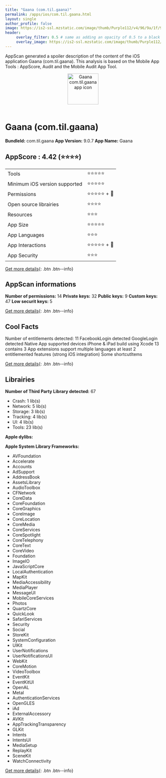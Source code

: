 ```yaml
---
title: "Gaana (com.til.gaana)"
permalink: /apps/ios/com.til.gaana.html
layout: single
author_profile: false
image: https://is2-ssl.mzstatic.com/image/thumb/Purple112/v4/96/9a/1f/969a1fec-daf4-1197-5f37-cd6a36ef77e2/AppIconProd-1x_U007emarketing-0-10-0-85-220.png/512x512bb.jpg
header: 
     overlay_filter: 0.5 # same as adding an opacity of 0.5 to a black background
     overlay_image: https://is2-ssl.mzstatic.com/image/thumb/Purple112/v4/96/9a/1f/969a1fec-daf4-1197-5f37-cd6a36ef77e2/AppIconProd-1x_U007emarketing-0-10-0-85-220.png/512x512bb.jpg
---
```

AppScan generated a spoiler description of the content of the iOS application Gaana (com.til.gaana). This analysis is based on the Mobile App Tools : AppScore, Audit and the Mobile Audit App Tool.

  
  
<div style="text-align: center;"><img src="https://is2-ssl.mzstatic.com/image/thumb/Purple112/v4/96/9a/1f/969a1fec-daf4-1197-5f37-cd6a36ef77e2/AppIconProd-1x_U007emarketing-0-10-0-85-220.png/512x512bb.jpg" width="100" height="100" alt="Gaana com.til.gaana app icon"></div></br>
  
# Gaana (com.til.gaana)

**BundleId:** com.til.gaana
**App Version:** 9.0.7
**App Name:** Gaana


## AppScore : 4.42 (⭐️⭐️⭐️⭐️) 

<table>
<tr><td> Tools </td><td> ⭐️⭐️⭐️⭐️⭐️ </td></tr>
<tr><td> Minimum iOS version supported </td><td> ⭐️⭐️⭐️⭐️⭐️ </td></tr>
<tr><td> Permissions </td><td> ⭐️⭐️⭐️⭐️⭐️ + 🌟 </td></tr>
<tr><td> Open source librairies </td><td> ⭐️⭐️⭐️⭐️ </td></tr>
<tr><td> Resources </td><td> ⭐️⭐️⭐️ </td></tr>
<tr><td> App Size </td><td> ⭐️⭐️⭐️⭐️⭐️ </td></tr>
<tr><td> App Languages </td><td> ⭐️⭐️⭐️ </td></tr>
<tr><td> App Interactions </td><td> ⭐️⭐️⭐️⭐️⭐️ + 🌟 </td></tr>
<tr><td> App Security </td><td> ⭐️⭐️⭐️ </td></tr>
</table>

[Get more details](/pricing.html){: .btn .btn--info}  
  
## AppScan informations 

**Number of permissions:** 14
**Private keys:** 32
**Public keys:** 9
**Custom keys:** 47
**Low securit keys:** 5
  
[Get more details](/pricing.html){: .btn .btn--info}

## Cool Facts

Number of entitlements detected: 11
FacebookLogin detected
GoogleLogin detected
Native App
supported devices iPhone & iPad
build using Xcode 13
contains 3 App extensions
support multiple languages
at least 2 entitlemented features (strong iOS integration)
Some shortcutItems 
  
[Get more details](/pricing.html){: .btn .btn--info}

## Librairies 
**Number of Third Party Library detected:** 67
- Crash: 1 lib(s)
- Network: 5 lib(s)
- Storage: 3 lib(s)
- Tracking: 4 lib(s)
- UI: 4 lib(s)
- Tools: 23 lib(s)

**Apple dylibs:**


**Apple System Library Frameworks:**
- AVFoundation
- Accelerate
- Accounts
- AdSupport
- AddressBook
- AssetsLibrary
- AudioToolbox
- CFNetwork
- CoreData
- CoreFoundation
- CoreGraphics
- CoreImage
- CoreLocation
- CoreMedia
- CoreServices
- CoreSpotlight
- CoreTelephony
- CoreText
- CoreVideo
- Foundation
- ImageIO
- JavaScriptCore
- LocalAuthentication
- MapKit
- MediaAccessibility
- MediaPlayer
- MessageUI
- MobileCoreServices
- Photos
- QuartzCore
- QuickLook
- SafariServices
- Security
- Social
- StoreKit
- SystemConfiguration
- UIKit
- UserNotifications
- UserNotificationsUI
- WebKit
- CoreMotion
- VideoToolbox
- EventKit
- EventKitUI
- OpenAL
- Metal
- AuthenticationServices
- OpenGLES
- iAd
- ExternalAccessory
- AVKit
- AppTrackingTransparency
- GLKit
- Intents
- IntentsUI
- MediaSetup
- ReplayKit
- SceneKit
- WatchConnectivity


  
[Get more details](/pricing.html){: .btn .btn--info}

